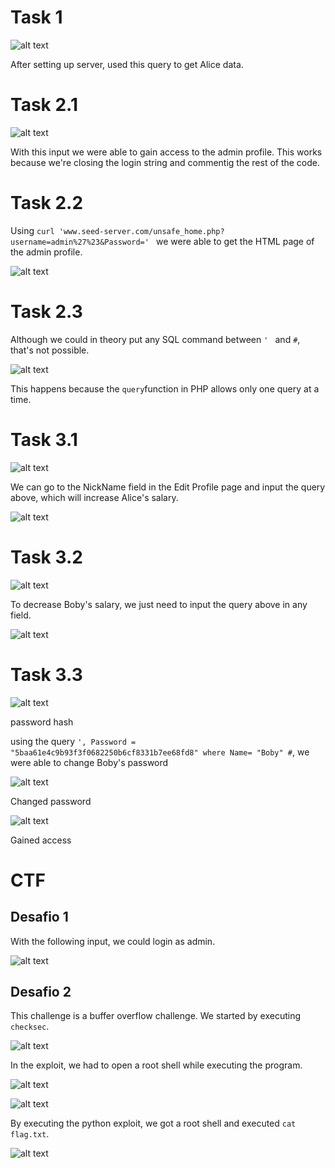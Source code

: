 # Task 1

![alt text](img/Screenshot%202022-11-12%20at%2018.48.46.JPG)

After setting up server, used this query to get Alice data.

# Task 2.1

![alt text](img/Screenshot%202022-11-12%20at%2019.11.46.JPG)

With this input we were able to gain access to the admin profile. This works because we're closing the login string and commentig the rest of the code.

# Task 2.2

Using ```curl 'www.seed-server.com/unsafe_home.php?username=admin%27%23&Password=' ``` we were able to get the HTML page of the admin profile.

![alt text](img/Screenshot%202022-11-12%20at%2019.24.15.JPG)

# Task 2.3

Although we could in theory put any SQL command between ```' ``` and ``` # ```, that's not possible.

![alt text](img/Screenshot%202022-11-12%20at%2019.29.07.JPG)

This happens because the ```query```function in PHP allows only one query at a time.

# Task 3.1

![alt text](img/Screenshot%202022-11-12%20at%2020.12.09.JPG)

We can go to the NickName field in the Edit Profile page and input the query above, which will increase Alice's salary.

![alt text](img/Screenshot%202022-11-12%20at%2020.15.30.JPG)

# Task 3.2

![alt text](img/Screenshot%202022-11-12%20at%2020.20.25.JPG)

To decrease Boby's salary, we just need to input the query above in any field.

![alt text](img/Screenshot%202022-11-12%20at%2020.21.08.JPG)

# Task 3.3

![alt text](img/Screenshot%202022-11-12%20at%2022.47.48.JPG)

password hash

using the query ``` ', Password = "5baa61e4c9b93f3f0682250b6cf8331b7ee68fd8" where Name= "Boby" # ```, we were able to change Boby's password

![alt text](img/Screenshot%202022-11-12%20at%2022.58.49.JPG)

Changed password

![alt text](img/Screenshot%202022-11-12%20at%2023.01.51.JPG)

Gained access

# CTF

## Desafio 1

With the following input, we could login as admin.

![alt text](img/logbook7_ctf1.png)

## Desafio 2

This challenge is a buffer overflow challenge. We started by executing `checksec`. 

![alt text](img/VirtualBoxVM_vDY209IJ9w.png)

In the exploit, we had to open a root shell while executing the program. 

![alt text](img/VirtualBoxVM_mzUDZSsOTg.png)

![alt text](img/VirtualBoxVM_lml3rq5Zys.png)

By executing the python exploit, we got a root shell and executed `cat flag.txt`.

![alt text](img/VirtualBoxVM_EZXyO9Tva3.png)
